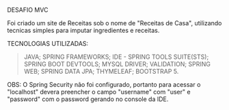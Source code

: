 DESAFIO MVC

Foi criado um site de Receitas sob o nome de "Receitas de Casa", utilizando tecnicas simples para imputar ingredientes e receitas.

TECNOLOGIAS UTILIZADAS:
>JAVA;
>SPRING FRAMEWORKS;
>IDE - SPRING TOOLS SUITE(STS);
>SPRING BOOT DEVTOOLS;
>MYSQL DRIVER;
>VALIDATION;
>SPRING WEB;
>SPRING DATA JPA;
>THYMELEAF;
>BOOTSTRAP 5.


OBS: O Spring Security não foi configurado, portanto para acessar o "localhost" devera preencher o campo "username" com "user" e "password" com o password gerando no console da IDE.
